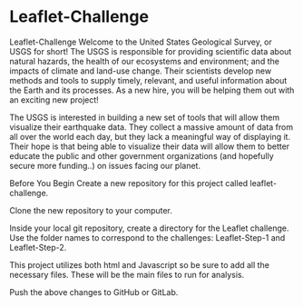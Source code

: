 # Leaflet-Challenge
Leaflet-Challenge
Welcome to the United States Geological Survey, or USGS for short! The USGS is responsible for providing scientific data about natural hazards, the health of our ecosystems and environment; and the impacts of climate and land-use change. Their scientists develop new methods and tools to supply timely, relevant, and useful information about the Earth and its processes. As a new hire, you will be helping them out with an exciting new project!

The USGS is interested in building a new set of tools that will allow them visualize their earthquake data. They collect a massive amount of data from all over the world each day, but they lack a meaningful way of displaying it. Their hope is that being able to visualize their data will allow them to better educate the public and other government organizations (and hopefully secure more funding..) on issues facing our planet.

Before You Begin
Create a new repository for this project called leaflet-challenge.

Clone the new repository to your computer.

Inside your local git repository, create a directory for the Leaflet challenge. Use the folder names to correspond to the challenges: Leaflet-Step-1 and Leaflet-Step-2.

This project utilizes both html and Javascript so be sure to add all the necessary files. These will be the main files to run for analysis.

Push the above changes to GitHub or GitLab.
